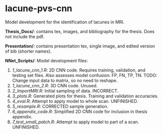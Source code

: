 # lacune-pvs-cnn

Model development for the identification of lacunes in MRI.

**Thesis_Docs/**: contains tex, images, and bibliography for the thesis. Does not include the pdf.

**Presentation/**: contains presentation tex, single image, and edited version of bib (shorter names).

**NNet_Scripts/**: Model development files:

1. *1_lacune_cnn_1.R*: 2D CNN code. Requires training, validation, and testing set files. Also assesses model confusion: FP, FN, TP, TN. TODO: Change input data to matrix, so no need to reshape.
2. *1_lacune_cnn_2.R*: 3D CNN code. Unused.
3. *2_ImportMRI.R*: Initial sampling of data. INCORRECT.
4. *3_plots.R*: Generated plots for thesis. Training and validation accuracies.
5. *4_eval.R*: Attempt to apply model to whole scan. UNFINISHED.
6. *5_resample.R*: CORRECTED sample generation.
7. *6_appendix_code.R*: Simplified 2D CNN code for inclusion in thesis appendix.
8. *7_test_small_patch.R*: Attempt to apply model to part of a scan. UNFINISHED.
